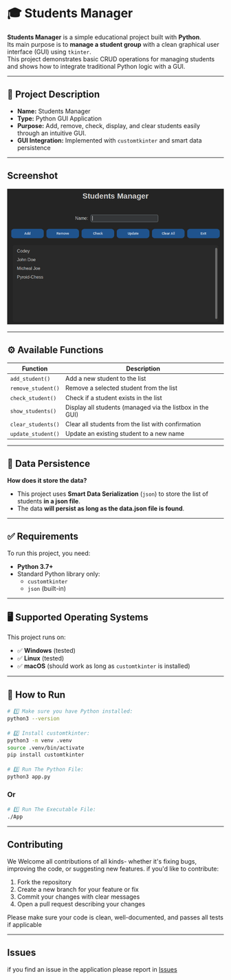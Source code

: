 # 🎓 Students Manager

**Students Manager** is a simple educational project built with **Python**.  
Its main purpose is to **manage a student group** with a clean graphical user interface (GUI) using `tkinter`.  
This project demonstrates basic CRUD operations for managing students and shows how to integrate traditional Python logic with a GUI.

---

## 📌 Project Description

- **Name:** Students Manager
- **Type:** Python GUI Application
- **Purpose:** Add, remove, check, display, and clear students easily through an intuitive GUI.
- **GUI Integration:** Implemented with `customtkinter` and smart data persistence

---

## Screenshot

![screenshot](screenshot.jpg)

---

## ⚙️ Available Functions

| Function           | Description                                               |
| ------------------ | --------------------------------------------------------- |
| `add_student()`    | Add a new student to the list                             |
| `remove_student()` | Remove a selected student from the list                   |
| `check_student()`  | Check if a student exists in the list                     |
| `show_students()`  | Display all students (managed via the listbox in the GUI) |
| `clear_students()` | Clear all students from the list with confirmation        |
| `update_student()` | Update an existing student to a new name                  |

---

## 💾 Data Persistence

**How does it store the data?**

- This project uses **Smart Data Serialization** (`json`) to store the list of students **in a json file**.
- The data **will persist as long as the data.json file is found**.

---

## ✅ Requirements

To run this project, you need:

- **Python 3.7+**
- Standard Python library only:
  - `customtkinter`
  - `json` (built-in)

---

## 🖥️ Supported Operating Systems

This project runs on:

- ✅ **Windows** (tested)
- ✅ **Linux** (tested)
- ✅ **macOS** (should work as long as `customtkinter` is installed)

---

## 🚀 How to Run

```bash
# 1️⃣ Make sure you have Python installed:
python3 --version

# 2️⃣ Install customtkinter:
python3 -m venv .venv
source .venv/bin/activate
pip install customtkinter

# 3️⃣️ Run The Python File:
python3 app.py
```

### Or

```bash
# 1️⃣ Run The Executable File:
./App
```

---

## Contributing

We Welcome all contributions of all kinds- whether it's fixing bugs, improving the code, or suggesting new features.
if you'd like to contribute:

1. Fork the repository
2. Create a new branch for your feature or fix
3. Commit your changes with clear messages
4. Open a pull request describing your changes

Please make sure your code is clean, well-documented, and passes all tests if applicable

---

## Issues

if you find an issue in the application please report in [Issues](https://github.com/codey260/Students-Manager-App/issues)
